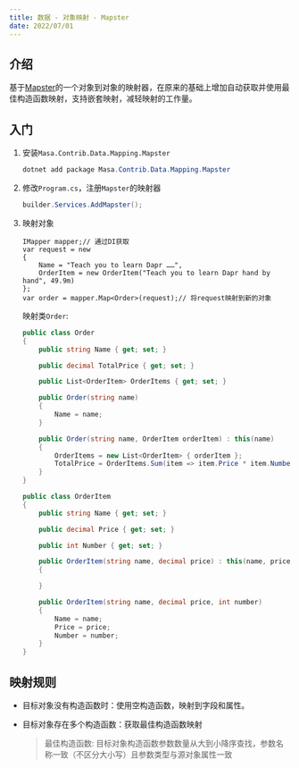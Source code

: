 ```yaml
---
title: 数据 - 对象映射 - Mapster
date: 2022/07/01
---
```


## 介绍

基于[Mapster](https://github.com/MapsterMapper/Mapster)的一个对象到对象的映射器，在原来的基础上增加自动获取并使用最佳构造函数映射，支持嵌套映射，减轻映射的工作量。

## 入门

1. 安装`Masa.Contrib.Data.Mapping.Mapster`

    ```c#
    dotnet add package Masa.Contrib.Data.Mapping.Mapster
    ```

2. 修改`Program.cs`，注册`Mapster`的映射器

    ``` C#
    builder.Services.AddMapster();
    ```

3. 映射对象

    ```
    IMapper mapper;// 通过DI获取
    var request = new
    {
        Name = "Teach you to learn Dapr ……",
        OrderItem = new OrderItem("Teach you to learn Dapr hand by hand", 49.9m)
    };
    var order = mapper.Map<Order>(request);// 将request映射到新的对象

    ```

    映射类`Order`:

    ``` Order.cs
    public class Order
    {
        public string Name { get; set; }

        public decimal TotalPrice { get; set; }

        public List<OrderItem> OrderItems { get; set; }

        public Order(string name)
        {
            Name = name;
        }

        public Order(string name, OrderItem orderItem) : this(name)
        {
            OrderItems = new List<OrderItem> { orderItem };
            TotalPrice = OrderItems.Sum(item => item.Price * item.Number);
        }
    }

    public class OrderItem
    {
        public string Name { get; set; }

        public decimal Price { get; set; }

        public int Number { get; set; }

        public OrderItem(string name, decimal price) : this(name, price, 1)
        {

        }

        public OrderItem(string name, decimal price, int number)
        {
            Name = name;
            Price = price;
            Number = number;
        }
    }
    ```

## 映射规则

* 目标对象没有构造函数时：使用空构造函数，映射到字段和属性。

* 目标对象存在多个构造函数：获取最佳构造函数映射

    > 最佳构造函数: 目标对象构造函数参数数量从大到小降序查找，参数名称一致（不区分大小写）且参数类型与源对象属性一致